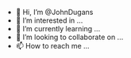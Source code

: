 - 👋 Hi, I’m @JohnDugans
- 👀 I’m interested in ...
- 🌱 I’m currently learning ...
- 💞️ I’m looking to collaborate on ...
- 📫 How to reach me ...

<!---
JohnDugans/JohnDugans is a ✨ special ✨ repository because its `README.md` (this file) appears on your GitHub profile.
You can click the Preview link to take a look at your changes.
--->
